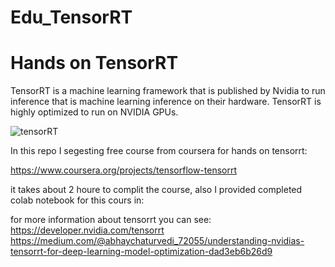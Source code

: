 # Edu_TensorRT
# Hands on TensorRT

TensorRT is a machine learning framework that is published by Nvidia to run inference that is machine learning inference on their hardware. TensorRT is highly optimized to run on NVIDIA GPUs.

![tensorRT](/tensorrt.PNG)


In this repo I segesting free course from coursera for hands on tensorrt:

https://www.coursera.org/projects/tensorflow-tensorrt

it takes about 2 houre to complit the course, also I provided completed colab notebook for this cours in:


for more information about tensorrt you can see:
https://developer.nvidia.com/tensorrt
https://medium.com/@abhaychaturvedi_72055/understanding-nvidias-tensorrt-for-deep-learning-model-optimization-dad3eb6b26d9

